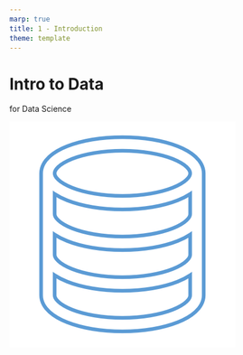 ```yaml
---
marp: true
title: 1 - Introduction
theme: template
---
```


<!-- _class: title-slide -->

# Intro to Data 
for Data Science

![image](images/541-6.png)

<!--
Hi. I'm Matthew Renze, data science consultant, author, and public speaker.
Welcome to this introductory course on data for data science.
In this course, we'll learn about data as a foundation for data science.
We'll learn what data is, why it's important, and how it is used within data science.
In addition, we'll learn about data types, data structures, tabular data, and the data life cycle, all from the perspective of data science.
But first, let's begin with a quick story.
-->
